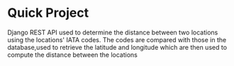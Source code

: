 # Quick Project

Django REST API used to determine the distance between two locations  using the
locations' IATA codes.
The codes are compared with those in the database,used to retrieve the latitude
and longitude  which are then used to compute the distance between the locations
